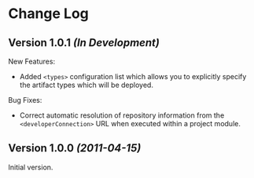 Change Log
==========

Version 1.0.1 *(In Development)*
--------------------------------

New Features:

 * Added `<types>` configuration list which allows you to explicitly specify
   the artifact types which will be deployed.


Bug Fixes:

 * Correct automatic resolution of repository information from the
   `<developerConnection>` URL when executed within a project module.


Version 1.0.0 *(2011-04-15)*
----------------------------

Initial version.
